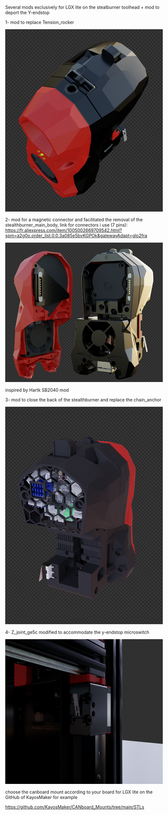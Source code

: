 
Several mods exclusively for LGX lite on the stealburner toolhead + mod to deport the Y-endstop

  1-  mod to replace Tension_rocker
  
![mirror](https://github.com/CarlosRodriguess/Mods-for-LGX-lite/blob/main/IMAGES/Latch_LGX_Lite.png)

  2- mod for a magnetic connector and facilitated the removal of the stealthburner_main_body,
link for connectors i use (7 pins): https://fr.aliexpress.com/item/1005002669709542.html?spm=a2g0o.order_list.0.0.3a085e5bvKGPOk&gatewayAdapt=glo2fra

![mirror](https://github.com/CarlosRodriguess/Mods-for-LGX-lite/blob/main/IMAGES/Connector%20pogo.png)

inspired by Hartk SB2040 mod

  3- mod to close the back of the stealthburner and replace the chain_anchor
  
![mirror](https://github.com/CarlosRodriguess/Mods-for-LGX-lite/blob/main/IMAGES/grids_LGX-lite-ombilical-huvud.png)

  4- Z_joint_ge5c modified to accommodate the y-endstop microswitch
  
  ![mirror](https://github.com/CarlosRodriguess/Mods-for-LGX-lite/blob/main/IMAGES/Y_endstop.png)


choose the canboard mount according to your board for LGX lite on the GitHub of KayosMaker for example

https://github.com/KayosMaker/CANboard_Mounts/tree/main/STLs

